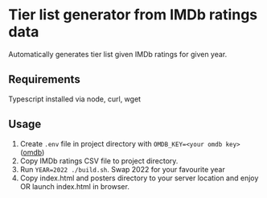 # Tier list generator from IMDb ratings data

Automatically generates tier list given IMDb ratings for given year.

## Requirements

Typescript installed via node, curl, wget

## Usage

1. Create `.env` file in project directory with `OMDB_KEY=<your omdb key>` ([omdb](https://www.omdbapi.com/))
2. Copy IMDb ratings CSV file to project directory.
3. Run `YEAR=2022 ./build.sh`. Swap 2022 for your favourite year
4. Copy index.html and posters directory to your server location and enjoy OR launch index.html in browser.

